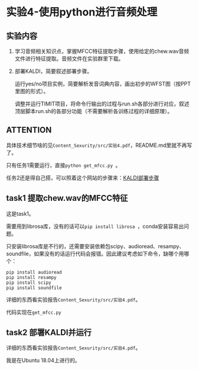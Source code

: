 # 实验4-使用python进行音频处理  
## 实验内容

1. 学习音频相关知识点，掌握MFCC特征提取步骤，使用给定的chew.wav音频文件进行特征提取。音频文件在实验群里下载。

2. 部署KALDI，简要叙述部署步骤。

   运行yes/no项目实例，简要解析发音词典内容，画出初步的WFST图（按PPT里图的形式）。

   调整并运行TIMIT项目，将命令行输出的过程与run.sh各部分进行对应，叙述顶层脚本run.sh的各部分功能（不需要解析各训练过程的详细原理）。

##  ATTENTION

具体技术细节啥的见`Content_Sexurity/src/实验4.pdf`，README.md里就不再写了。

只有任务1需要运行，直接`python get_mfcc.py `。

任务2还是得自己搭，可以照着这个网站的步骤来：[KALDI部署步骤](https://zhuanlan.zhihu.com/p/44483840)

## **task1 提取chew.wav的MFCC特征**

这是task1。

需要用到librosa库，没有的话可以`pip install librosa `，conda安装容易出问题。

只安装librosa库是不行的，还需要安装依赖包scipy、audioread、resampy、soundfile，如果没有的话运行代码会报错。因此建议考虑如下命令，缺哪个用哪个：

```
pip install audioread
pip install resampy
pip install scipy
pip install soundfile
```

详细的东西看实验报告`Content_Sexurity/src/实验4.pdf`。

代码实现在`get_mfcc.py`

## task2 部署KALDI并运行

详细的东西看实验报告`Content_Sexurity/src/实验4.pdf`。

我是在Ubuntu 18.04上进行的。

